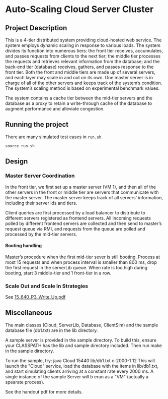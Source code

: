 # Auto-Scaling Cloud Server Cluster

## Project Description

This is a 4-tier distributed system providing cloud-hosted web service. The system employs dynamic scaling in response to various loads. The system divides its function into numerous tiers: the front tier receives, accumulates, and passes requests from clients to the next tier; the middle tier processes the requests and retrieves relevant information from the database; and the back-end tier (database) receives, gathers, and passes response to the front tier. Both the front and middle tiers are made up of several servers, and each layer may scale in and out on its own. One master server is in charge of all of the other servers and keeps track of the system’s condition. The system’s scaling method is based on experimental benchmark values.

The system contains a cache tier between the mid-tier servers and the database as a proxy to retain a write-through cache of the database to augment performance and alleviate congestion.

## Running the project

There are many simulated test cases in `run.sh`. 

```
source run.sh
```

## Design

### Master Server Coordination

In the front tier, we first set up a master server (VM 1), and then all of the other servers in the front or middle tier are servers that communicate with the master server. The master server keeps track of all servers’ information, including their server ids and tiers.

Client queries are first processed by a load balancer to distribute to different servers registered as frontend servers. All incoming requests polled by different frontend servers are collected and then send to master’s request queue via RMI, and requests from the queue are polled and processed by the mid-tier servers.

#### Booting handling

Master’s procedure when the first mid-tier sever is still booting. Process at most 15 requests and when process interval is smaller than 800 ms, drop the first request in the serverLib queue. When rate is too high during booting, start 3 middle-tier and 1 front-tier in a row. 

### Scale Out and Scale In Strategies

See  [15_640_P3_Write_Up.pdf](15_640_P3_Write_Up.pdf) 

## Miscellaneous

The main classes (Cloud, ServerLib, Database, ClientSim) and the sample
database file (db1.txt) are in the lib directory.  

A sample server is provided in the sample directory.  To build this, ensure
your CLASSPATH has the lib and sample directory included.  Then run make in 
the sample directory.  

To run the sample, try:
	java Cloud 15440 lib/db1.txt c-2000-1 12
This will launch the "Cloud" service, load the database with the items in 
lib/db1.txt, and start simulating clients arriving at a constant rate every
2000 ms.  A single instance of the sample Server will b erun as a "VM" 
(actually a spearate process).  

See the handout pdf for more details.

